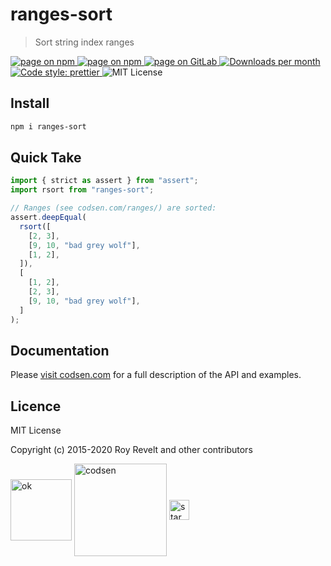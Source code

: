 # ranges-sort

> Sort string index ranges

<div class="package-badges">
  <a href="https://www.npmjs.com/package/ranges-sort" rel="nofollow noreferrer noopener">
    <img src="https://img.shields.io/badge/-npm-blue?style=flat-square" alt="page on npm">
  </a>
  <a href="https://codsen.com/os/ranges-sort" rel="nofollow noreferrer noopener">
    <img src="https://img.shields.io/badge/-Codsen-blue?style=flat-square" alt="page on npm">
  </a>
  <a href="https://gitlab.com/codsen/codsen/tree/master/packages/ranges-sort" rel="nofollow noreferrer noopener">
    <img src="https://img.shields.io/badge/-GitLab-blue?style=flat-square" alt="page on GitLab">
  </a>
  <a href="https://npmcharts.com/compare/ranges-sort?interval=30" rel="nofollow noreferrer noopener" target="_blank">
    <img src="https://img.shields.io/npm/dm/ranges-sort.svg?style=flat-square" alt="Downloads per month">
  </a>
  <a href="https://prettier.io" rel="nofollow noreferrer noopener" target="_blank">
    <img src="https://img.shields.io/badge/code_style-prettier-brightgreen.svg?style=flat-square" alt="Code style: prettier">
  </a>
  <img src="https://img.shields.io/badge/licence-MIT-brightgreen.svg?style=flat-square" alt="MIT License">
</div>

## Install

```bash
npm i ranges-sort
```

## Quick Take

```js
import { strict as assert } from "assert";
import rsort from "ranges-sort";

// Ranges (see codsen.com/ranges/) are sorted:
assert.deepEqual(
  rsort([
    [2, 3],
    [9, 10, "bad grey wolf"],
    [1, 2],
  ]),
  [
    [1, 2],
    [2, 3],
    [9, 10, "bad grey wolf"],
  ]
);
```

## Documentation

Please [visit codsen.com](https://codsen.com/os/ranges-sort/) for a full description of the API and examples.

## Licence

MIT License

Copyright (c) 2015-2020 Roy Revelt and other contributors

<img src="https://codsen.com/images/png-codsen-ok.png" width="98" alt="ok" align="center"> <img src="https://codsen.com/images/png-codsen-1.png" width="148" alt="codsen" align="center"> <img src="https://codsen.com/images/png-codsen-star-small.png" width="32" alt="star" align="center">
